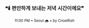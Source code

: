 <div align="center">

<br>

<h3>❝🕯️ 편안하게 보내는 저녁 시간이에요❞</h3>

<sub>11:00 PM • Seoul 🌧️ • by CrowRish</sub>

<br>

</div>